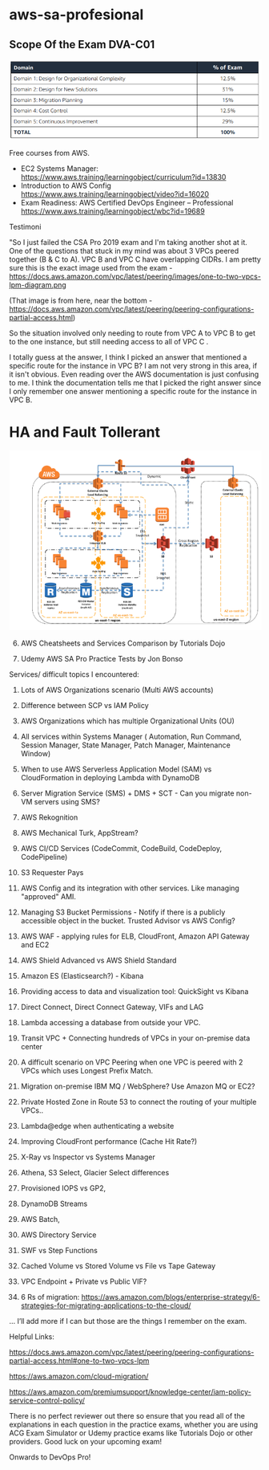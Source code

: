 # aws-sa-profesional
## Scope Of the Exam DVA-C01
![See the outline](outline.PNG)

Free courses from AWS.

* EC2 Systems Manager: https://www.aws.training/learningobject/curriculum?id=13830
* Introduction to AWS Config https://www.aws.training/learningobject/video?id=16020
* Exam Readiness: AWS Certified DevOps Engineer – Professional https://www.aws.training/learningobject/wbc?id=19689

Testimoni

"So I just failed the CSA Pro 2019 exam and I'm taking another shot at it. One of the questions that stuck in my mind was about 3 VPCs peered together (B & C to A). VPC B and VPC C have overlapping CIDRs. I am pretty sure this is the exact image used from the exam - https://docs.aws.amazon.com/vpc/latest/peering/images/one-to-two-vpcs-lpm-diagram.png

(That image is from here, near the bottom - https://docs.aws.amazon.com/vpc/latest/peering/peering-configurations-partial-access.html)

So the situation involved only needing to route from VPC A to VPC B to get to the one instance, but still needing access to all of VPC C .

I totally guess at the answer, I think I picked an answer that mentioned a specific route for the instance in VPC B? I am not very strong in this area, if it isn't obvious. Even reading over the AWS documentation is just confusing to me. I think the documentation tells me that I picked the right answer since I only remember one answer mentioning a specific route for the instance in VPC B.

  
# HA and Fault Tollerant
![See the ha](ha.PNG)	  

6. AWS Cheatsheets and Services Comparison by Tutorials Dojo

7. Udemy AWS SA Pro Practice Tests by Jon Bonso

Services/ difficult topics I encountered:

1. Lots of AWS Organizations scenario (Multi AWS accounts)

2. Difference between SCP vs IAM Policy

3. AWS Organizations which has multiple Organizational Units (OU)

4. All services within Systems Manager ( Automation, Run Command, Session Manager, State Manager, Patch Manager, Maintenance Window)

5. When to use AWS Serverless Application Model (SAM) vs CloudFormation in deploying Lambda with DynamoDB

6. Server Migration Service (SMS) + DMS + SCT - Can you migrate non-VM servers using SMS?

7. AWS Rekognition

8. AWS Mechanical Turk, AppStream?

9. AWS CI/CD Services (CodeCommit, CodeBuild, CodeDeploy, CodePipeline)

10. S3 Requester Pays

11. AWS Config and its integration with other services. Like managing "approved" AMI.

12. Managing S3 Bucket Permissions - Notify if there is a publicly accessible object in the bucket. Trusted Advisor vs AWS Config?

13. AWS WAF - applying rules for ELB, CloudFront, Amazon API Gateway and EC2

14. AWS Shield Advanced vs AWS Shield Standard

15. Amazon ES (Elasticsearch?) - Kibana

16. Providing access to data and visualization tool: QuickSight vs Kibana

17. Direct Connect, Direct Connect Gateway, VIFs and LAG

18. Lambda accessing a database from outside your VPC.

19. Transit VPC + Connecting hundreds of VPCs in your on-premise data center

20. A difficult scenario on VPC Peering when one VPC is peered with 2 VPCs which uses Longest Prefix Match.

21. Migration on-premise IBM MQ / WebSphere? Use Amazon MQ or EC2?

22. Private Hosted Zone in Route 53 to connect the routing of your multiple VPCs..

23. Lambda@edge when authenticating a website

24. Improving CloudFront performance (Cache Hit Rate?)

25. X-Ray vs Inspector vs Systems Manager

26. Athena, S3 Select, Glacier Select differences

27. Provisioned IOPS vs GP2,

28. DynamoDB Streams

29. AWS Batch,

30. AWS Directory Service

31. SWF vs Step Functions

32. Cached Volume vs Stored Volume vs File vs Tape Gateway

33. VPC Endpoint + Private vs Public VIF?

34. 6 Rs of migration: https://aws.amazon.com/blogs/enterprise-strategy/6-strategies-for-migrating-applications-to-the-cloud/

… I’ll add more if I can but those are the things I remember on the exam.

Helpful Links:


https://docs.aws.amazon.com/vpc/latest/peering/peering-configurations-partial-access.html#one-to-two-vpcs-lpm

https://aws.amazon.com/cloud-migration/

https://aws.amazon.com/premiumsupport/knowledge-center/iam-policy-service-control-policy/

There is no perfect reviewer out there so ensure that you read all of the explanations in each question in the practice exams, whether you are using ACG Exam Simulator or Udemy practice exams like Tutorials Dojo or other providers. Good luck on your upcoming exam!

Onwards to DevOps Pro!
